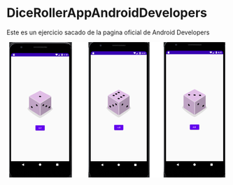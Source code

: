 # DiceRollerAppAndroidDevelopers
Este es un ejercicio sacado de la pagina oficial de Android Developers

![This is an image](https://github.com/aplprogramacion/DiceRollerAppAndroidDevelopers/blob/master/Captura%20de%20pantalla%20(50).png)
